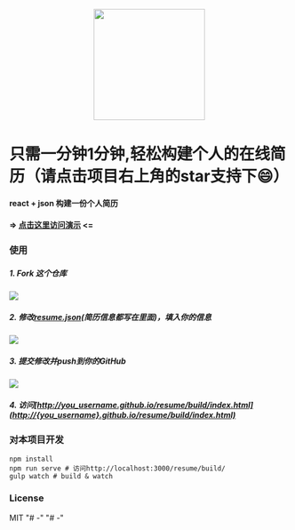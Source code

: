 <p  align="center"><img src="data/icon-resume.png" height="200" align="center"/></p>

# 只需一分钟1分钟,轻松构建个人的在线简历（请点击项目右上角的star支持下😄）

#### react + json 构建一份个人简历
#### => [点击这里访问演示](http://www.jayinton.com/resume/build/) <=

### 使用

##### 1. Fork 这个仓库

![](screenshot/step_0.png)

##### 2. 修改[resume.json](data/resume.json)(简历信息都写在里面)，填入你的信息

![](screenshot/step_1.png)

##### 3. 提交修改并push到你的GitHub

![](screenshot/step_2.png)

##### 4. 访问[http://you_username.github.io/resume/build/index.html](http://{you_username}.github.io/resume/build/index.html)

### 对本项目开发

```shell
npm install
npm run serve # 访问http://localhost:3000/resume/build/
gulp watch # build & watch
```

### License

MIT
"# -" 
"# -" 
